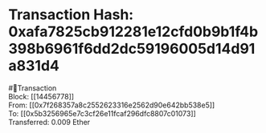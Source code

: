 
Transaction Hash: 0xafa7825cb912281e12cfd0b9b1f4b398b6961f6dd2dc59196005d14d91a831d4
====================================================================================
  
#💸Transaction  
Block: [[14456778]]  
From: [[0x7f268357a8c2552623316e2562d90e642bb538e5]]  
To: [[0x5b3256965e7c3cf26e11fcaf296dfc8807c01073]]  
Transferred: 0.009 Ether